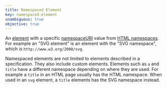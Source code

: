 ```yaml
---
title: Namespaced Element
key: namespaced-element
unambiguous: true
objective: true
---
```


An [element][] with a specific [namespaceURI][] value from [HTML namespaces][]. For example an "SVG element" is an element with the "SVG namespace", which is `http://www.w3.org/2000/svg`.

Namespaced elements are not limited to elements described in a specification. They also include custom elements. Elements such as `a` and `title` have a different namespace depending on where they are used. For example a `title` in an HTML page usually has the HTML namespace. When used in an `svg` element, a `title` elements has the SVG namespace instead.

[element]: https://dom.spec.whatwg.org/#element 'DOM element, 2021/05/31'
[namespaceuri]: https://dom.spec.whatwg.org/#dom-element-namespaceuri 'DOM Element namespaceURI, 2021/05/31'
[html namespaces]: https://infra.spec.whatwg.org/#namespaces 'HTML namespace, 2021/05/31'
